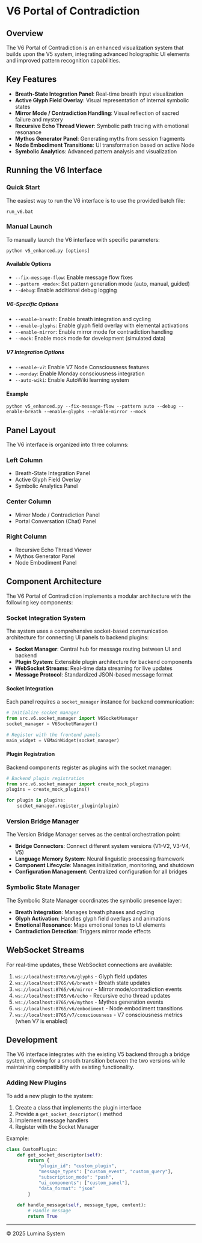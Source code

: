 # V6 Portal of Contradiction

## Overview
The V6 Portal of Contradiction is an enhanced visualization system that builds upon the V5 system, integrating advanced holographic UI elements and improved pattern recognition capabilities.

## Key Features
- **Breath-State Integration Panel**: Real-time breath input visualization
- **Active Glyph Field Overlay**: Visual representation of internal symbolic states
- **Mirror Mode / Contradiction Handling**: Visual reflection of sacred failure and mystery
- **Recursive Echo Thread Viewer**: Symbolic path tracing with emotional resonance
- **Mythos Generator Panel**: Generating myths from session fragments
- **Node Embodiment Transitions**: UI transformation based on active Node
- **Symbolic Analytics**: Advanced pattern analysis and visualization

## Running the V6 Interface

### Quick Start
The easiest way to run the V6 interface is to use the provided batch file:

```
run_v6.bat
```

### Manual Launch
To manually launch the V6 interface with specific parameters:

```
python v5_enhanced.py [options]
```

#### Available Options
- `--fix-message-flow`: Enable message flow fixes
- `--pattern <mode>`: Set pattern generation mode (auto, manual, guided)
- `--debug`: Enable additional debug logging

##### V6-Specific Options
- `--enable-breath`: Enable breath integration and cycling
- `--enable-glyphs`: Enable glyph field overlay with elemental activations
- `--enable-mirror`: Enable mirror mode for contradiction handling
- `--mock`: Enable mock mode for development (simulated data)

##### V7 Integration Options
- `--enable-v7`: Enable V7 Node Consciousness features
- `--monday`: Enable Monday consciousness integration
- `--auto-wiki`: Enable AutoWiki learning system

#### Example
```
python v5_enhanced.py --fix-message-flow --pattern auto --debug --enable-breath --enable-glyphs --enable-mirror --mock
```

## Panel Layout
The V6 interface is organized into three columns:

### Left Column
- Breath-State Integration Panel
- Active Glyph Field Overlay
- Symbolic Analytics Panel

### Center Column
- Mirror Mode / Contradiction Panel
- Portal Conversation (Chat) Panel

### Right Column
- Recursive Echo Thread Viewer
- Mythos Generator Panel
- Node Embodiment Panel

## Component Architecture

The V6 Portal of Contradiction implements a modular architecture with the following key components:

### Socket Integration System

The system uses a comprehensive socket-based communication architecture for connecting UI panels to backend plugins:

- **Socket Manager**: Central hub for message routing between UI and backend
- **Plugin System**: Extensible plugin architecture for backend components
- **WebSocket Streams**: Real-time data streaming for live updates
- **Message Protocol**: Standardized JSON-based message format

#### Socket Integration
Each panel requires a `socket_manager` instance for backend communication:

```python
# Initialize socket manager
from src.v6.socket_manager import V6SocketManager
socket_manager = V6SocketManager()

# Register with the frontend panels
main_widget = V6MainWidget(socket_manager)
```

#### Plugin Registration
Backend components register as plugins with the socket manager:

```python
# Backend plugin registration
from src.v6.socket_manager import create_mock_plugins
plugins = create_mock_plugins()

for plugin in plugins:
    socket_manager.register_plugin(plugin)
```

### Version Bridge Manager

The Version Bridge Manager serves as the central orchestration point:

- **Bridge Connectors**: Connect different system versions (V1-V2, V3-V4, V5)
- **Language Memory System**: Neural linguistic processing framework
- **Component Lifecycle**: Manages initialization, monitoring, and shutdown
- **Configuration Management**: Centralized configuration for all bridges

### Symbolic State Manager

The Symbolic State Manager coordinates the symbolic presence layer:

- **Breath Integration**: Manages breath phases and cycling
- **Glyph Activation**: Handles glyph field overlays and animations
- **Emotional Resonance**: Maps emotional tones to UI elements
- **Contradiction Detection**: Triggers mirror mode effects

## WebSocket Streams

For real-time updates, these WebSocket connections are available:

1. `ws://localhost:8765/v6/glyphs` - Glyph field updates 
2. `ws://localhost:8765/v6/breath` - Breath state updates
3. `ws://localhost:8765/v6/mirror` - Mirror mode/contradiction events
4. `ws://localhost:8765/v6/echo` - Recursive echo thread updates
5. `ws://localhost:8765/v6/mythos` - Mythos generation events
6. `ws://localhost:8765/v6/embodiment` - Node embodiment transitions
7. `ws://localhost:8765/v7/consciousness` - V7 consciousness metrics (when V7 is enabled)

## Development
The V6 interface integrates with the existing V5 backend through a bridge system, allowing for a smooth transition between the two versions while maintaining compatibility with existing functionality.

### Adding New Plugins

To add a new plugin to the system:

1. Create a class that implements the plugin interface
2. Provide a `get_socket_descriptor()` method
3. Implement message handlers
4. Register with the Socket Manager

Example:
```python
class CustomPlugin:
    def get_socket_descriptor(self):
        return {
            "plugin_id": "custom_plugin",
            "message_types": ["custom_event", "custom_query"],
            "subscription_mode": "push",
            "ui_components": ["custom_panel"],
            "data_format": "json"
        }
    
    def handle_message(self, message_type, content):
        # Handle message
        return True
```

---

© 2025 Lumina System 
